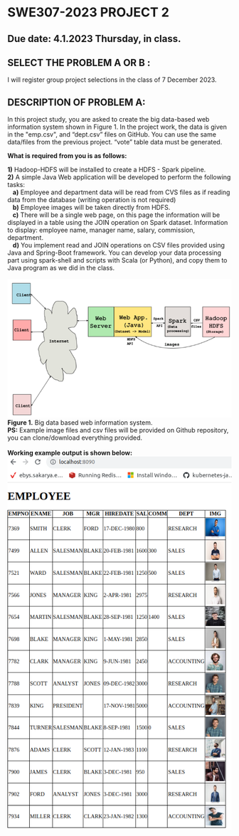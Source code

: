 # SWE307-2023 PROJECT 2
## Due date: 4.1.2023 Thursday, in class.

## SELECT THE PROBLEM A OR B : 
I will register group project selections in the class of 7 December 2023.

## DESCRIPTION OF PROBLEM A:

In this project study, you are asked to create the big data-based web information system shown in Figure 1. In the project work, the data is given in the "emp.csv", and “dept.csv” files on GitHub. You can use the same data/files from the previous project. “vote” table data must be generated.  

**What is required from you is as follows:**

**1)** Hadoop-HDFS will be installed to create a HDFS - Spark pipeline.
<br>
**2)** A simple Java Web application will be developed to perform the following tasks:<br>
	&nbsp;&nbsp;&nbsp;**a)** Employee and department data will be read from CVS files as if reading data from the database (writing operation is not required)<br>
	&nbsp;&nbsp;&nbsp;**b)** Employee images will be taken directly from HDFS.<br>
	&nbsp;&nbsp;&nbsp;**c)** There will be a single web page, on this page the information will be displayed in a table using the JOIN operation on Spark dataset. Information to display: employee name, manager name, salary, commission, department.<br>
	&nbsp;&nbsp;&nbsp;**d)** You implement read and JOIN operations on CSV files provided using Java and Spring-Boot framework. You can develop your data processing part using spark-shell and scripts with Scala (or Python), and copy them to Java program as we did in the class.<br>
<br>
![Project architecture.](pro-1.png)
<br>
**Figure 1.** Big data based web information system.
<br>
**PS:** Example image files and csv files will be provided on Github repository, you can clone/download everything provided. 
<br>
<br>
**Working example output is shown below:**
<br>
![Expected output.](Screenshot.png)
